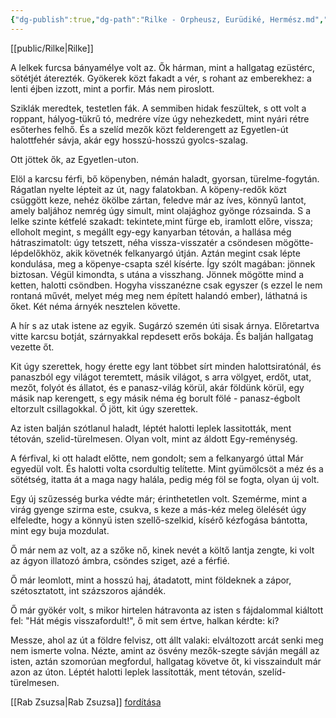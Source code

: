 ```yaml
---
{"dg-publish":true,"dg-path":"Rilke - Orpheusz, Eurüdiké, Hermész.md","permalink":"/rilke-orpheusz-euruedike-hermesz/"}
---
```


[[public/Rilke\|Rilke]]

A lelkek furcsa bányamélye volt az.
Ők hárman, mint a hallgatag ezüstérc,
sötétjét áterezték. Gyökerek közt
fakadt a vér, s rohant az emberekhez:
a lenti éjben izzott, mint a porfir.
Más nem piroslott.

Sziklák meredtek,
testetlen fák. A semmiben hidak feszültek,
s ott volt a roppant, hályog-tükrű tó,
medrére víze úgy nehezkedett,
mint nyári rétre esőterhes felhő.
És a szelíd mezők közt felderengett
az Egyetlen-út halottfehér sávja,
akár egy hosszú-hosszú gyolcs-szalag.

Ott jöttek ők, az Egyetlen-uton.

Elöl a karcsu férfi, bő köpenyben,
némán haladt, gyorsan, türelme-fogytán.
Rágatlan nyelte lépteit az út,
nagy falatokban. A köpeny-redők közt
csüggött keze, nehéz ökölbe zártan,
feledve már az íves, könnyű lantot,
amely baljához nemrég úgy simult,
mint olajághoz gyönge rózsainda.
S a lelke szinte kétfelé szakadt:
tekintete,mint fürge eb, iramlott
előre, vissza; elloholt megint,
s megállt egy-egy kanyarban tétován,
a hallása még hátraszimatolt:
úgy tetszett, néha vissza-visszatér
a csöndesen mögötte-lépdelőkhöz,
akik követnék felkanyargó útján.
Aztán megint csak lépte kondulása,
meg a köpenye-csapta szél kísérte.
Így szólt magában: jönnek biztosan.
Végül kimondta, s utána a visszhang.
Jönnek mögötte mind a ketten,
halotti csöndben. Hogyha visszanézne
csak egyszer (s ezzel le nem rontaná
művét, melyet még meg nem épített
halandó ember), láthatná is őket.
Két néma árnyék nesztelen követte.

A hír s az utak istene az egyik.
Sugárzó szemén úti sisak árnya.
Előretartva vitte karcsu botját,
szárnyakkal repdesett erős bokája.
És balján hallgatag vezette őt.

Kit úgy szerettek, hogy érette egy lant
többet sírt minden halottsiratónál,
és panaszból egy világot teremtett,
másik világot, s arra völgyet, erdőt,
utat, mezőt, folyót és állatot,
és e panasz-világ körül, akár
földünk körül, egy másik nap kerengett,
s egy másik néma ég borult fölé -
panasz-égbolt eltorzult csillagokkal.
Ő jött, kit úgy szerettek.

Az isten balján szótlanul haladt,
léptét halotti leplek lassitották,
ment tétován, szelid-türelmesen.
Olyan volt, mint az áldott Egy-reménység.

A férfival, ki ott haladt előtte,
nem gondolt; sem a felkanyargó úttal
Már egyedül volt. És halotti volta
csordultig telítette.
Mint gyümölcsöt a méz és a sötétség,
itatta át a maga nagy halála,
pedig még föl se fogta, olyan új volt.

Egy új szűzesség burka védte már;
érinthetetlen volt. Szemérme, mint
a virág gyenge szirma este, csukva,
s keze a más-kéz meleg ölelését
úgy elfeledte, hogy a könnyü isten
szellő-szelkid, kísérő kézfogása
bántotta, mint egy buja mozdulat.

Ő már nem az volt, az a szőke nő,
kinek nevét a költő lantja zengte,
ki volt az ágyon illatozó ámbra,
csöndes sziget, azé a férfié.

Ő már leomlott, mint a hosszú haj,
átadatott, mint földeknek a zápor,
szétosztatott, int százszoros ajándék.

Ő már gyökér volt,
s mikor hirtelen
hátravonta az isten s fájdalommal
kiáltott fel: "Hát mégis visszafordult!",
ő mit sem értve, halkan kérdte: ki?

Messze, ahol az út a földre felvisz,
ott állt valaki: elváltozott arcát
senki meg nem ismerte volna. Nézte,
amint az ösvény mezők-szegte sávján
megáll az isten, aztán szomorúan
megfordul, hallgatag követve őt,
ki visszaindult már azon az úton.
Léptét halotti leplek lassították,
ment tétován, szelíd-türelmesen.

[[Rab Zsuzsa\|Rab Zsuzsa]] [fordítása](https://www.magyarulbabelben.net/works/de/Rilke%2C_Rainer_Maria-1875/Orpheus._Eurydike._Hermes./hu/40846-Orpheusz%2C_Eur%C3%BCdik%C3%A9%2C_Herm%C3%A9sz)